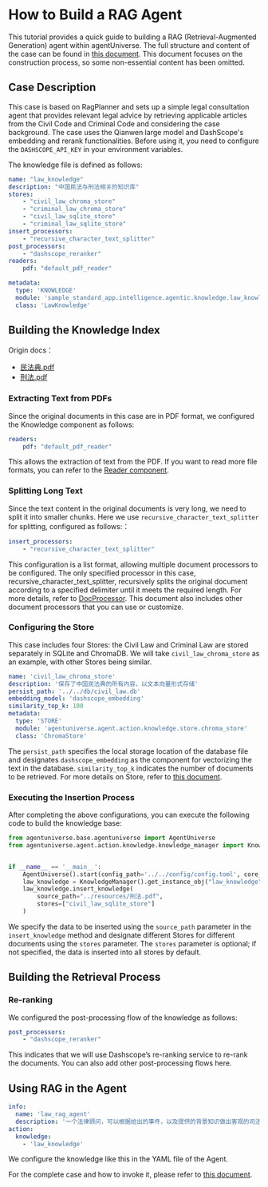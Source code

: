 # How to Build a RAG Agent

This tutorial provides a quick guide to building a RAG (Retrieval-Augmented Generation) agent within agentUniverse. The full structure and content of the case can be found in [this document](7_1_1_Legal_Consultation_Case.md). This document focuses on the construction process, so some non-essential content has been omitted.

## Case Description
This case is based on RagPlanner and sets up a simple legal consultation agent that provides relevant legal advice by retrieving applicable articles from the Civil Code and Criminal Code and considering the case background.
The case uses the Qianwen large model and DashScope's embedding and rerank functionalities. Before using it, you need to configure the `DASHSCOPE_API_KEY` in your environment variables.

The knowledge file is defined as follows:
```yaml
name: "law_knowledge"
description: "中国民法与刑法相关的知识库"
stores:
    - "civil_law_chroma_store"
    - "criminal_law_chroma_store"
    - "civil_law_sqlite_store"
    - "criminal_law_sqlite_store"
insert_processors:
    - "recursive_character_text_splitter"
post_processors:
    - "dashscope_reranker"
readers:
    pdf: "default_pdf_reader"

metadata:
  type: 'KNOWLEDGE'
  module: 'sample_standard_app.intelligence.agentic.knowledge.law_knowledge'
  class: 'LawKnowledge'
```

## Building the Knowledge Index

Origin docs：
- [民法典.pdf](../../../sample_standard_app/intelligence/agentic/knowledge/raw_knowledge_file/民法典.pdf)
- [刑法.pdf](../../../sample_standard_app/intelligence/agentic/knowledge/raw_knowledge_file/刑法.pdf)

### Extracting Text from PDFs
Since the original documents in this case are in PDF format, we configured the Knowledge component as follows:
```yaml
readers:
    pdf: "default_pdf_reader"
```
This allows the extraction of text from the PDF. If you want to read more file formats, you can refer to the [Reader component](2_2_4_Reader.md).

### Splitting Long Text
Since the text content in the original documents is very long, we need to split it into smaller chunks. Here we use `recursive_character_text_splitter` for splitting, configured as follows:：
```yaml
insert_processors:
    - "recursive_character_text_splitter"
```
This configuration is a list format, allowing multiple document processors to be configured. The only specified processor in this case, recursive_character_text_splitter, recursively splits the original document according to a specified delimiter until it meets the required length. For more details, refer to [DocProcessor](2_2_4_DocProcessor.md). This document also includes other document processors that you can use or customize.

### Configuring the Store
This case includes four Stores: the Civil Law and Criminal Law are stored separately in SQLite and ChromaDB. We will take `civil_law_chroma_store` as an example, with other Stores being similar.
```yaml
name: 'civil_law_chroma_store'
description: '保存了中国民法典的所有内容，以文本向量形式存储'
persist_path: '../../db/civil_law.db'
embedding_model: 'dashscope_embedding'
similarity_top_k: 100
metadata:
  type: 'STORE'
  module: 'agentuniverse.agent.action.knowledge.store.chroma_store'
  class: 'ChromaStore'
```

The `persist_path` specifies the local storage location of the database file and designates `dashscope_embedding` as the component for vectorizing the text in the database. `similarity_top_k` indicates the number of documents to be retrieved. For more details on Store, refer to [this document](2_2_4_Store.md).

### Executing the Insertion Process

After completing the above configurations, you can execute the following code to build the knowledge base:
```python
from agentuniverse.base.agentuniverse import AgentUniverse
from agentuniverse.agent.action.knowledge.knowledge_manager import KnowledgeManager


if __name__ == '__main__':
    AgentUniverse().start(config_path='../../config/config.toml', core_mode=True)
    law_knowledge = KnowledgeManager().get_instance_obj("law_knowledge")
    law_knowledge.insert_knowledge(
        source_path="../resources/刑法.pdf",
        stores=["civil_law_sqlite_store"]
    )
```
We specify the data to be inserted using the `source_path` parameter in the `insert_knowledge` method and designate different Stores for different documents using the `stores` parameter. The `stores` parameter is optional; if not specified, the data is inserted into all stores by default.


## Building the Retrieval Process

### Re-ranking
We configured the post-processing flow of the knowledge as follows:
```yaml
post_processors:
    - "dashscope_reranker"
```
This indicates that we will use Dashscope’s re-ranking service to re-rank the documents. You can also add other post-processing flows here.

## Using RAG in the Agent

```yaml
info:
  name: 'law_rag_agent'
  description: '一个法律顾问，可以根据给出的事件，以及提供的背景知识做出客观的司法判断'
action:
  knowledge:
    - 'law_knowledge'
```
We configure the knowledge like this in the YAML file of the Agent.

For the complete case and how to invoke it, please refer to [this document](7_1_1_Legal_Consultation_Case.md).